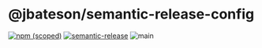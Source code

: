 # @jbateson/semantic-release-config

[![npm (scoped)](https://img.shields.io/npm/v/@jbateson/semantic-release-config.svg)](https://www.npmjs.com/package/@jbateson/eslint-config) [![semantic-release](https://img.shields.io/badge/%20%20%F0%9F%93%A6%F0%9F%9A%80-semantic--release-e10079.svg)](https://github.com/semantic-release/semantic-release)
![main](https://github.com/jdb8/semantic-release-config/workflows/main/badge.svg)
